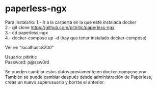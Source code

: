 # paperless-ngx

Para instalarlo: 
1.- Ir a la carperta en la que esté instalada docker  
2.- git clone https://github.com/pitiritic/paperless-ngx  
3.- cd paperless-ngx  
4.- docker-compose up -d  (hay que tener instalado docker-compose) 


Ver en "localhost:8200"  

Usuario: pitiritic  
Password: p@ssw0rd  

Se pueden cambiar estos datos previamente en docker-compose.env  
También se puede cambiar después desde administración de Paperless, creas un nuevo superusuario y borras el anterior.  
